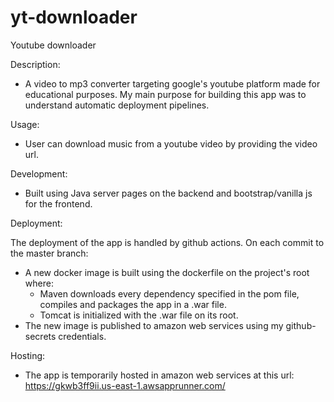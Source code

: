 # yt-downloader
Youtube downloader

Description:
 - A video to mp3 converter targeting google's youtube platform made for educational purposes. My main purpose for building this app was to understand automatic deployment pipelines.

Usage:
  - User can download music from a youtube video by providing the video url.
  
Development:
  - Built using Java server pages on the backend and bootstrap/vanilla js for the frontend.
  
Deployment:

The deployment of the app is handled by github actions. On each commit to the master branch:
  - A new docker image is built using the dockerfile on the project's root where: 
    - Maven downloads every dependency specified in the pom file, compiles and packages the app in a .war file.
    - Tomcat is initialized with the .war file on its root.
  - The new image is published to amazon web services using my github-secrets credentials.

Hosting:
  - The app is temporarily hosted in amazon web services at this url: https://gkwb3ff9ii.us-east-1.awsapprunner.com/
